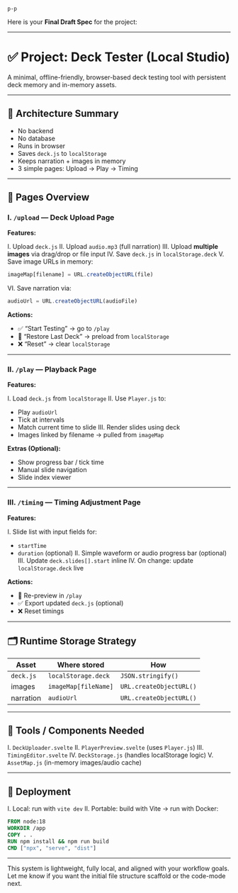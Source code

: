 `p-p`

Here is your **Final Draft Spec** for the project:

---

# ✅ Project: **Deck Tester (Local Studio)**

A minimal, offline-friendly, browser-based deck testing tool with persistent deck memory and in-memory assets.

---

## 🧱 Architecture Summary

* No backend
* No database
* Runs in browser
* Saves `deck.js` to `localStorage`
* Keeps narration + images in memory
* 3 simple pages: Upload → Play → Timing

---

## 📄 Pages Overview

### I. `/upload` — **Deck Upload Page**

**Features:**

I. Upload `deck.js`
II. Upload `audio.mp3` (full narration)
III. Upload **multiple images** via drag/drop or file input
IV. Save `deck.js` in `localStorage.deck`
V. Save image URLs in memory:

```js
imageMap[filename] = URL.createObjectURL(file)
```

VI. Save narration via:

```js
audioUrl = URL.createObjectURL(audioFile)
```

**Actions:**

* ✅ “Start Testing” → go to `/play`
* 🔁 “Restore Last Deck” → preload from `localStorage`
* ❌ “Reset” → clear `localStorage`

---

### II. `/play` — **Playback Page**

**Features:**

I. Load `deck.js` from `localStorage`
II. Use `Player.js` to:

* Play `audioUrl`
* Tick at intervals
* Match current time to slide
  III. Render slides using deck
* Images linked by filename → pulled from `imageMap`

**Extras (Optional):**

* Show progress bar / tick time
* Manual slide navigation
* Slide index viewer

---

### III. `/timing` — **Timing Adjustment Page**

**Features:**

I. Slide list with input fields for:

* `startTime`
* `duration` (optional)
  II. Simple waveform or audio progress bar (optional)
  III. Update `deck.slides[].start` inline
  IV. On change: update `localStorage.deck` live

**Actions:**

* 🔁 Re-preview in `/play`
* ✅ Export updated `deck.js` (optional)
* ❌ Reset timings

---

## 🗂 Runtime Storage Strategy

| Asset     | Where stored         | How                     |
| --------- | -------------------- | ----------------------- |
| `deck.js` | `localStorage.deck`  | `JSON.stringify()`      |
| images    | `imageMap[fileName]` | `URL.createObjectURL()` |
| narration | `audioUrl`           | `URL.createObjectURL()` |

---

## 🧰 Tools / Components Needed

I. `DeckUploader.svelte`
II. `PlayerPreview.svelte` (uses `Player.js`)
III. `TimingEditor.svelte`
IV. `DeckStorage.js` (handles localStorage logic)
V. `AssetMap.js` (in-memory images/audio cache)

---

## 🔧 Deployment

I. Local: run with `vite dev`
II. Portable: build with Vite → run with Docker:

```dockerfile
FROM node:18
WORKDIR /app
COPY . .
RUN npm install && npm run build
CMD ["npx", "serve", "dist"]
```

---

This system is lightweight, fully local, and aligned with your workflow goals.
Let me know if you want the initial file structure scaffold or the code-mode next.

